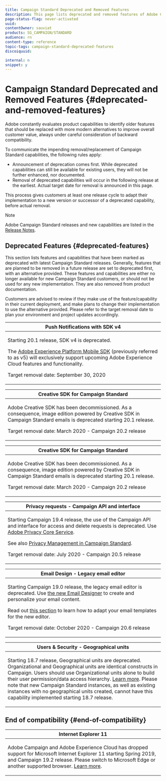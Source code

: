 ```yaml
---
title: Campaign Standard Deprecated and Removed Features
description: This page lists deprecated and removed features of Adobe Campaign Standard.
page-status-flag: never-activated
uuid: 
contentOwner: sauviat
products: SG_CAMPAIGN/STANDARD
audience: rn
content-type: reference
topic-tags: campaign-standard-deprecated-features
discoiquuid: 

internal: n
snippet: y
---
```


# Campaign Standard Deprecated and Removed Features {#deprecated-and-removed-features}

Adobe constantly evaluates product capabilities to identify older features that should be replaced with more modern alternatives to improve overall customer value, always under careful consideration of backward compatibility.

To communicate the impending removal/replacement of Campaign Standard capabilities, the following rules apply:

* Announcement of deprecation comes first. While deprecated capabilities can still be available for existing users, they will not be further enhanced, nor documented. 
* Removal of deprecated capabilities will occur in the following release at the earliest. Actual target date for removal is announced in this page. 

This process gives customers at least one release cycle to adapt their implementation to a new version or successor of a deprecated capability, before actual removal. 

>[!NOTE]
>Adobe Campaign Standard releases and new capabilities are listed in the [Release Notes](../../rn/using/release-notes.md).


## Deprecated Features {#deprecated-features}

This section lists features and capabilities that have been marked as deprecated with latest Campaign Standard releases. Generally, features that are planned to be removed in a future release are set to deprecated first, with an alternative provided. These features and capabilities are either no longer available for new Campaign Standard customers, or should not be used for any new implementation. They are also removed from product documentation.

Customers are advised to review if they make use of the feature/capability in their current deployment, and make plans to change their implementation to use the alternative provided. Please refer to the target removal date to plan your environment and project updates accordingly.

<table> 
 <thead> 
  <tr> 
   <th> <strong>Push Notifications with SDK v4</strong><br /> </th> 
  </tr> 
 </thead> 
 <tbody> 
  <tr> 
   <td> <p> Starting 20.1 release, SDK v4 is deprecated.</p>
   <p>The <a href="https://aep-sdks.gitbook.io/docs/version-4-sdk-end-of-support-faq">Adobe Experience Platform Mobile SDK</a> (previously referred to as v5) will exclusively support upcoming Adobe Experience Cloud features and functionality.</p>
     <p>Target removal date: September 30, 2020</p>
     </td> 
  </tr> 
 </tbody> 
</table>

<table> 
 <thead> 
  <tr> 
   <th> <strong>Creative SDK for Campaign Standard</strong><br /> </th> 
  </tr> 
 </thead> 
 <tbody> 
  <tr> 
   <td> <p>Adobe Creative SDK has been decommissioned. As a consequence, image edition powered by Creative SDK in Campaign Standard emails is deprecated starting 20.1 release.</p>
  <p> Target removal date: March 2020 - Campaign 20.2 release</p>
   </td> 
  </tr> 
 </tbody> 
</table>

<table> 
 <thead> 
  <tr> 
   <th> <strong>Creative SDK for Campaign Standard</strong><br /> </th> 
  </tr> 
 </thead> 
 <tbody> 
  <tr> 
   <td> <p>Adobe Creative SDK has been decommissioned. As a consequence, image edition powered by Creative SDK in Campaign Standard emails is deprecated starting 20.1 release.</p>
  <p> Target removal date: March 2020 - Campaign 20.2 release</p>
   </td> 
  </tr> 
 </tbody> 
</table>

<table> 
 <thead> 
  <tr> 
   <th> <strong>Privacy requests - Campaign API and interface</strong><br /> </th> 
  </tr> 
 </thead> 
 <tbody> 
  <tr> 
   <td> <p>Starting Campaign 19.4 release, the use of the Campaign API and interface for access and delete requests is deprecated. Use  <a href="https://www.adobe.io/apis/experiencecloud/gdpr.html">Adobe Privacy Core Service</a>.</p>
   <p>See also <a href="https://helpx.adobe.com/campaign/kb/acs-privacy.html">Privacy Management in Campaign Standard</a>.</p>
  <p> Target removal date: July 2020 - Campaign 20.5 release</p>
   </td> 
  </tr> 
 </tbody> 
</table>

<table> 
 <thead> 
  <tr> 
   <th> <strong>Email Design - Legacy email editor</strong><br /> </th> 
  </tr> 
 </thead> 
 <tbody> 
  <tr> 
   <td> <p>Starting Campaign 19.0 release, the legacy email editor is deprecated. Use <a href="https://docs.adobe.com/content/help/en/campaign-standard/using/designing-content/designing-content-in-adobe-campaign.html">the new Email Designer</a> to create and personalize your email content. </p>
   <p>Read out <a href="https://docs.adobe.com/content/help/en/campaign-standard/using/designing-content/building-email-content/using-existing-content.html">this section</a> to learn how to adapt your email templates for the new editor.</p>
  <p> Target removal date: October 2020 - Campaign 20.6 release</p>
   </td> 
  </tr> 
 </tbody> 
</table>

<table> 
 <thead> 
  <tr> 
   <th> <strong>Users & Security - Geographical units</strong><br /> </th> 
  </tr> 
 </thead> 
 <tbody> 
  <tr> 
   <td> <p>Starting 18.7 release, Geographical units are deprecated. Organizational and Geographical units are identical constructs in Campaign. Users should use Organizational units alone to build their user permission/data access hierarchy. <a href="https://helpx.adobe.com/campaign/standard/administration/using/organizational-units.html">Learn more</a>. Please note that new Campaign Standard instances, as well as existing instances with no geographical units created, cannot have this capability implemented starting 18.7 release.</p>
   </td> 
  </tr> 
 </tbody> 
</table>


## End of compatibility {#end-of-compatibility}

<table> 
 <thead> 
  <tr> 
   <th> <strong>Internet Explorer 11</strong><br /> </th> 
  </tr> 
 </thead> 
 <tbody> 
  <tr> 
   <td> <p>Adobe Campaign and Adobe Experience Cloud has dropped support for Microsoft Internet Explorer 11 starting Spring 2019, and Campaign 19.2 release. Please switch to Microsoft Edge or another supported browser. <a href="https://docs.adobe.com/content/help/en/campaign-standard/using/getting-started/discovering-the-interface/compatible-browsers.html">Learn more</a>.</p>
   </td> 
  </tr> 
 </tbody> 
</table>

